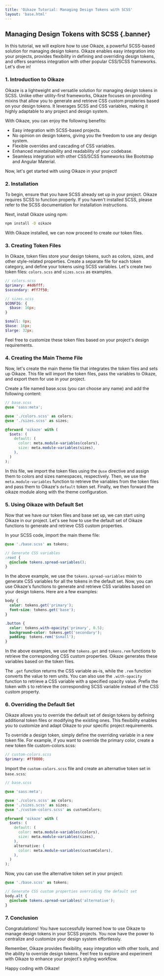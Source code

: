 ```yaml
---
title: 'Oikaze Tutorial: Managing Design Tokens with SCSS'
layout: 'base.html'
---
```


## Managing Design Tokens with SCSS {.banner}

In this tutorial, we will explore how to use Oikaze, a powerful SCSS-based solution for managing design tokens. Oikaze enables easy integration into your projects, provides flexibility in defining and overriding design tokens, and offers seamless integration with other popular CSS/SCSS frameworks. Let's dive in!

### 1. Introduction to Oikaze

Oikaze is a lightweight and versatile solution for managing design tokens in SCSS. Unlike other utility-first frameworks, Oikaze focuses on providing mixins that allow you to generate and retrieve CSS custom propteries based on your design tokens. It leverages SCSS and CSS variables, making it highly adaptable to any project and design system.

With Oikaze, you can enjoy the following benefits:

- Easy integration with SCSS-based projects.
- No opinion on design tokens, giving you the freedom to use any design system.
- Flexible overrides and cascading of CSS variables.
- Enhanced maintainability and readability of your codebase.
- Seamless integration with other CSS/SCSS frameworks like Bootstrap and Angular Material.

Now, let's get started with using Oikaze in your project!

### 2. Installation

To begin, ensure that you have SCSS already set up in your project. Oikaze requires SCSS to function properly. If you haven't installed SCSS, please refer to the SCSS documentation for installation instructions.

Next, install Oikaze using npm:

```bash
npm install -D oikaze
```

With Oikaze installed, we can now proceed to create our token files.

### 3. Creating Token Files

In Oikaze, token files store your design tokens, such as colors, sizes, and other style-related properties. Create a separate file for each token category, and define your tokens using SCSS variables. Let's create two token files: `colors.scss` and `sizes.scss` as examples.

```scss
// colors.scss
$primary: #4d6fff;
$secondary: #ff7f50;
```

```scss
// sizes.scss
$CONFIG: {
  $base: 16px;
}

$small: 8px;
$base: 16px;
$large: 32px;
```

Feel free to customize these token files based on your project's design requirements.

### 4. Creating the Main Theme File

Now, let's create the main theme file that integrates the token files and sets up Oikaze. This file will import the token files, pass the variables to Oikaze, and export them for use in your project.

Create a file named base.scss (you can choose any name) and add the following content:

```scss
// base.scss
@use 'sass:meta';

@use './colors.scss' as colors;
@use './sizes.scss' as sizes;

@forward 'oikaze' with (
  $sets: (
    default: (
      color: meta.module-variables(colors),
      size: meta.module-variables(sizes),
    ),
  )
);
```

In this file, we import the token files using the `@use` directive and assign them to colors and sizes namespaces, respectively. Then, we use the `meta.module-variables` function to retrieve the variables from the token files and pass them to Oikaze's `default` token set. Finally, we then forward the oikaze module along with the theme configuration.

### 5. Using Oikaze with Default Set

Now that we have our token files and base set up, we can start using Oikaze in our project. Let's see how to use the default set of Oikaze functions to generate and retrieve CSS custom properties.

In your SCSS code, import the main theme file:

```scss
@use './base.scss' as tokens;

// Generate CSS variables
:root {
  @include tokens.spread-variables();
}
```

In the above example, we use the `tokens.spread-variables` mixin to generate CSS variables for all the tokens in the default set. Now, you can use Oikaze's functions to generate and retrieve CSS variables based on your design tokens. Here are a few examples:

```scss
body {
  color: tokens.get('primary');
  font-size: tokens.get('base');
}

.button {
  color: tokens.with-opacity('primary', 0.5);
  background-color: tokens.get('secondary');
  padding: tokens.rem('$small');
}
```

In the above examples, we use the `tokens.get` and `tokens.rem` functions to retrieve the corresponding CSS custom properties. Oikaze generates these variables based on the token files.

The `.get` function returns the CSS variable as-is, while the `.rem` function converts the value to rem units. You can also use the `.with-opacity` function to retrieve a CSS variable with a specified opacity value. Prefix the token with `$` to retrieve the corresponding SCSS variable instead of the CSS custom property.

### 6. Overriding the Default Set

Oikaze allows you to override the default set of design tokens by defining additional token files or modifying the existing ones. This flexibility enables you to customize and adapt Oikaze to your specific project requirements.

To override a design token, simply define the overriding variable in a new token file. For example, if you want to override the primary color, create a new token file custom-colors.scss:

```scss
// custom-colors.scss
$primary: #ff0000;
```

Import the `custom-colors.scss` file and create an alternative token set in `base.scss`:

```scss
// base.scss

@use 'sass:meta';

@use './colors.scss' as colors;
@use './sizes.scss' as sizes;
@use './custom-colors.scss' as customColors;

@forward 'oikaze' with (
  $sets: (
    default: (
      color: meta.module-variables(colors),
      size: meta.module-variables(sizes),
    ),
    alternative: (
      color: meta.module-variables(customColors),
    ),
  )
);
```

Now, you can use the alternative token set in your project:

```scss
@use './base.scss' as tokens;

// Generate CSS custom properties overriding the default set
body.alt {
  @include tokens.spread-variables('alternative');
}
```

### 7. Conclusion

Congratulations! You have successfully learned how to use Oikaze to manage design tokens in your SCSS projects. You now have the power to centralize and customize your design system effortlessly.

Remember, Oikaze provides flexibility, easy integration with other tools, and the ability to override design tokens. Feel free to explore and experiment with Oikaze to enhance your project's styling workflow.

Happy coding with Oikaze!
